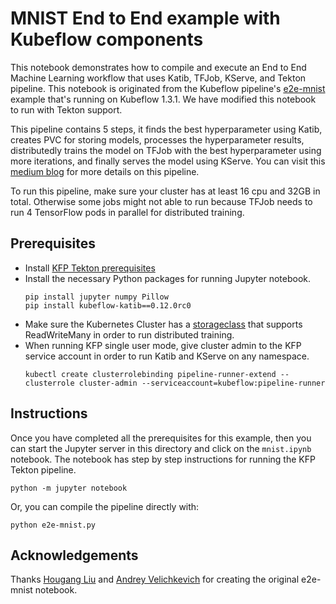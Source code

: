 # MNIST End to End example with Kubeflow components

This notebook demonstrates how to compile and execute an End to End Machine Learning workflow that uses Katib, TFJob, KServe, and Tekton pipeline. This notebook is originated from the Kubeflow pipeline's [e2e-mnist](https://github.com/kubeflow/pipelines/tree/master/samples/contrib/kubeflow-e2e-mnist) example that's running on Kubeflow 1.3.1. We have modified this notebook to run with Tekton support.

This pipeline contains 5 steps, it finds the best hyperparameter using Katib, creates PVC for storing models, processes the hyperparameter results, distributedly trains the model on TFJob with the best hyperparameter using more iterations, and finally serves the model using KServe. You can visit this [medium blog](https://medium.com/@liuhgxa/an-end-to-end-use-case-by-kubeflow-b2f72b0b587) for more details on this pipeline.

To run this pipeline, make sure your cluster has at least 16 cpu and 32GB in total. Otherwise some jobs might not able to run because TFJob needs to run 4 TensorFlow pods in parallel for distributed training.

## Prerequisites
- Install [KFP Tekton prerequisites](/samples/README.md)
- Install the necessary Python packages for running Jupyter notebook.
    ```shell
    pip install jupyter numpy Pillow
    pip install kubeflow-katib==0.12.0rc0
    ```
- Make sure the Kubernetes Cluster has a [storageclass](https://kubernetes.io/docs/concepts/storage/storage-classes/) that supports ReadWriteMany in order to run distributed training.
- When running KFP single user mode, give cluster admin to the KFP service account in order to run Katib and KServe on any namespace.
    ```shell
    kubectl create clusterrolebinding pipeline-runner-extend --clusterrole cluster-admin --serviceaccount=kubeflow:pipeline-runner
    ```
## Instructions

Once you have completed all the prerequisites for this example, then you can start the Jupyter server in this directory and click on the `mnist.ipynb` notebook. The notebook has step by step instructions for running the KFP Tekton pipeline.
```
python -m jupyter notebook
```

Or, you can compile the pipeline directly with:
```
python e2e-mnist.py
```

## Acknowledgements

Thanks [Hougang Liu](https://github.com/hougangliu) and [Andrey Velichkevich](https://github.com/andreyvelich) for creating the original e2e-mnist notebook.
